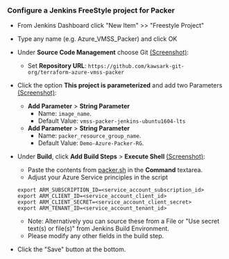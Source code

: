### Configure a Jenkins FreeStyle project for Packer
- From Jenkins Dashboard click "New Item" >> "Freestyle Project"
- Type any name (e.g. Azure_VMSS_Packer) and click OK

- Under **Source Code Management** choose Git [(Screenshot)](images/jenkins-scm.png):
  - Set **Repository URL**: `https://github.com/kawsark-git-org/terraform-azure-vmss-packer`

- Click the option **This project is parameterized** and add two Parameters [(Screenshot)](images/jenkins-packer-variables.png):
  - **Add Parameter** > **String Parameter**
    - Name: `image_name`.
    - Default Value: `vmss-packer-jenkins-ubuntu1604-lts`
  - **Add Parameter** > **String Parameter**
    - Name: `packer_resource_group_name`.
    - Default Value: `Demo-Azure-Packer-RG`.

- Under **Build**, click **Add Build Steps** > **Execute Shell** [(Screenshot)](images/jenkins-packer-build-step.png):
  - Paste the contents from [packer.sh](packer.sh) in the **Command** textarea.
  - Adjust your Azure Service principles in the script
  ```
  export ARM_SUBSCRIPTION_ID=<service_account_subscription_id>
  export ARM_CLIENT_ID=<service_account_client_id>
  export ARM_CLIENT_SECRET=<service_account_client_secret>
  export ARM_TENANT_ID=<service_account_tenant_id>
  ```
  - Note: Alternatively you can source these from a File or "Use secret text(s) or file(s)" from Jenkins Build Environment.
  - Please modify any other fields in the build step.

- Click the "Save" button at the bottom.
